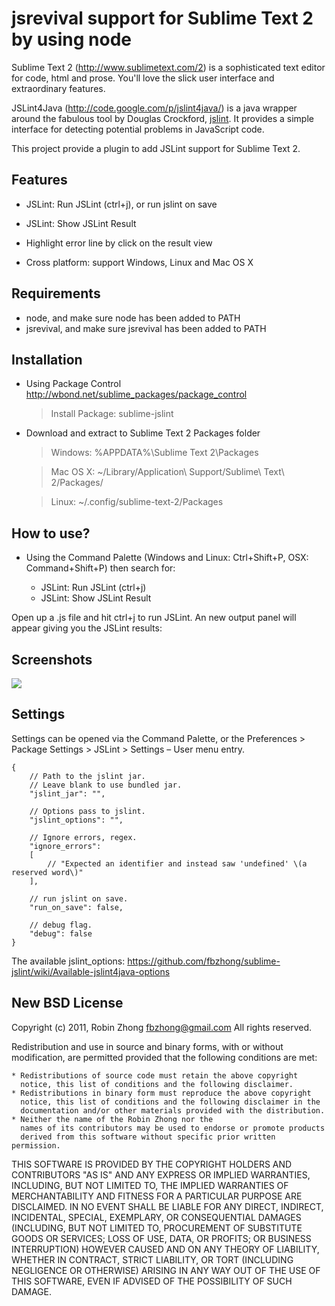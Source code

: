 jsrevival support for Sublime Text 2 by using node
========================

Sublime Text 2 (http://www.sublimetext.com/2) is a sophisticated text editor for code, html and prose. You'll love the slick user interface and extraordinary features.

JSLint4Java (http://code.google.com/p/jslint4java/) is a java wrapper around the fabulous tool by Douglas Crockford, [jslint](http://jslint.com). It provides a simple interface for detecting potential problems in JavaScript code.

This project provide a plugin to add JSLint support for Sublime Text 2.

Features
-------------

- JSLint: Run JSLint (ctrl+j), or run jslint on save

- JSLint: Show JSLint Result

- Highlight error line by click on the result view

- Cross platform: support Windows, Linux and Mac OS X

Requirements
-------------

- node, and make sure node has been added to PATH
- jsrevival, and make sure jsrevival has been added to PATH

Installation
-------------

- Using Package Control http://wbond.net/sublime_packages/package_control

    > Install Package: sublime-jslint

- Download and extract to Sublime Text 2 Packages folder

    > Windows:  %APPDATA%\Sublime Text 2\Packages
    
    > Mac OS X: ~/Library/Application\ Support/Sublime\ Text\ 2/Packages/
    
    > Linux:    ~/.config/sublime-text-2/Packages

How to use?
-------------

- Using the Command Palette (Windows and Linux: Ctrl+Shift+P, OSX: Command+Shift+P) then search for:

    - JSLint: Run JSLint (ctrl+j)
    - JSLint: Show JSLint Result

Open up a .js file and hit ctrl+j to run JSLint. An new output panel will appear giving you the JSLint results:

Screenshots
-------------

![](https://github.com/fbzhong/sublime-jslint/raw/master/images/screenshot.png)

Settings
-------------

Settings can be opened via the Command Palette, or the Preferences > Package Settings > JSLint > Settings – User menu entry.

    {
        // Path to the jslint jar.
        // Leave blank to use bundled jar.
        "jslint_jar": "",

        // Options pass to jslint.
        "jslint_options": "",

        // Ignore errors, regex.
        "ignore_errors":
        [
            // "Expected an identifier and instead saw 'undefined' \(a reserved word\)"
        ],

        // run jslint on save.
        "run_on_save": false,

        // debug flag.
        "debug": false
    }

The available jslint_options: https://github.com/fbzhong/sublime-jslint/wiki/Available-jslint4java-options

New BSD License
-------------

Copyright (c) 2011, Robin Zhong <fbzhong@gmail.com>
All rights reserved.

Redistribution and use in source and binary forms, with or without
modification, are permitted provided that the following conditions are met:

    * Redistributions of source code must retain the above copyright
      notice, this list of conditions and the following disclaimer.
    * Redistributions in binary form must reproduce the above copyright
      notice, this list of conditions and the following disclaimer in the
      documentation and/or other materials provided with the distribution.
    * Neither the name of the Robin Zhong nor the
      names of its contributors may be used to endorse or promote products
      derived from this software without specific prior written permission.

THIS SOFTWARE IS PROVIDED BY THE COPYRIGHT HOLDERS AND CONTRIBUTORS "AS IS" AND
ANY EXPRESS OR IMPLIED WARRANTIES, INCLUDING, BUT NOT LIMITED TO, THE IMPLIED
WARRANTIES OF MERCHANTABILITY AND FITNESS FOR A PARTICULAR PURPOSE ARE
DISCLAIMED. IN NO EVENT SHALL <COPYRIGHT HOLDER> BE LIABLE FOR ANY
DIRECT, INDIRECT, INCIDENTAL, SPECIAL, EXEMPLARY, OR CONSEQUENTIAL DAMAGES
(INCLUDING, BUT NOT LIMITED TO, PROCUREMENT OF SUBSTITUTE GOODS OR SERVICES;
LOSS OF USE, DATA, OR PROFITS; OR BUSINESS INTERRUPTION) HOWEVER CAUSED AND
ON ANY THEORY OF LIABILITY, WHETHER IN CONTRACT, STRICT LIABILITY, OR TORT
(INCLUDING NEGLIGENCE OR OTHERWISE) ARISING IN ANY WAY OUT OF THE USE OF THIS
SOFTWARE, EVEN IF ADVISED OF THE POSSIBILITY OF SUCH DAMAGE.
